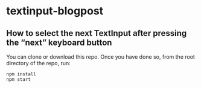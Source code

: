 # textinput-blogpost

## How to select the next TextInput after pressing the “next” keyboard button

You can clone or download this repo. Once you have done so, from the root directory of the repo, run:
```
npm install
npm start
```
